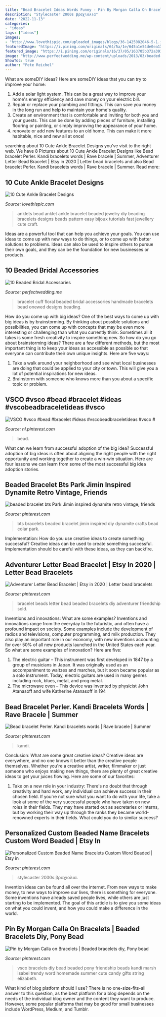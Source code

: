 ```yaml
---
title: "Bead Bracelet Ideas Words Funny - Pin By Morgan Calla On Bracelets"
description: "Stylecaster 2000s βραχιολια"
date: "2022-11-13"
categories:
- "ideas"
tags: ["ideas"]
images:
- "http://www.lovethispic.com/uploaded_images/blogs/36-1425082046-5-1.jpg"
featuredImage: "https://i.pinimg.com/originals/64/5a/1e/645a1e54de0ea13b34e9333929c6c8c1.jpg"
featured_image: "https://i.pinimg.com/originals/16/37/05/163705b372a3911c41031769a4726653.jpg"
image: "http://www.perfectwedding.me/wp-content/uploads/2013/03/beaded-wedding-cuff-bracelet-floral-design.jpg"
ShowToc: true
author: "Pete Reichel"
---
```



What are someDIY ideas?
Here are someDIY ideas that you can try to improve your home:
1. Add a solar light system. This can be a great way to improve your home's energy efficiency and save money on your electric bill.
2. Repair or replace your plumbing and fittings. This can save you money in the long run and help to maintain your home's quality.
3. Create an environment that is comfortable and inviting for both you and your guests. This can be done by adding pieces of furniture, installing flooring or painting, or simply improving the appearance of your home.
4. renovate or add new features to an old home. This can make it more habitable, nice and new all at once!

	

		
searching about 10 Cute Ankle Bracelet Designs you've visit to the right web. We have 8 Pictures about 10 Cute Ankle Bracelet Designs like Bead bracelet Perler. Kandi bracelets words | Rave bracele | Summer, Adventurer Letter Bead Bracelet | Etsy in 2020 | Letter bead bracelets and also Bead bracelet Perler. Kandi bracelets words | Rave bracele | Summer. Read more:
		
    
## 10 Cute Ankle Bracelet Designs

<img loading=lazy src="http://www.lovethispic.com/uploaded_images/blogs/36-1425082046-5-1.jpg" onerror="this.onerror=null;this.src='https://tse2.mm.bing.net/th?id=OIP.Fit07aURkFoQPu4_uHA97QHaLB&amp;pid=15.1';" alt="10 Cute Ankle Bracelet Designs">

_Source: lovethispic.com_

>anklets bead anklet ankle bracelet beaded jewelry diy beading bracelets designs beads pattern easy bijoux tutorials fast jewellery cute craft. 

	

Ideas are a powerful tool that can help you achieve your goals. You can use ideas to come up with new ways to do things, or to come up with better solutions to problems. Ideas can also be used to inspire others to pursue their own goals, and they can be the foundation for new businesses or products.

    
## 10 Beaded Bridal Accessories

<img loading=lazy src="http://www.perfectwedding.me/wp-content/uploads/2013/03/beaded-wedding-cuff-bracelet-floral-design.jpg" onerror="this.onerror=null;this.src='https://tse1.mm.bing.net/th?id=OIP.PjVOLk4QbtBsqd814Kj7DQHaE8&amp;pid=15.1';" alt="10 Beaded Bridal Accessories">

_Source: perfectwedding.me_

>bracelet cuff floral beaded bridal accessories handmade bracelets bead onewed designs beading. 

	

How do you come up with big ideas?
One of the best ways to come up with big ideas is by brainstorming. By thinking about possible solutions and possibilities, you can come up with concepts that may be even more interesting or challenging than what you currently think. Sometimes all it takes is some fresh creativity to inspire something new. So how do you go about brainstorming ideas? There are a few different methods, but the most important thing is to keep your ideas as accessible as possible so that everyone can contribute their own unique insights. Here are five ways: 
1) Take a walk around your neighborhood and see what local businesses are doing that could be applied to your city or town. This will give you a lot of potential inspirations for new ideas. 
2) Brainstorm with someone who knows more than you about a specific topic or problem.

    
## VSCO #vsco #bead #bracelet #ideas #vscobeadbraceletideas #vsco #

<img loading=lazy src="https://i.pinimg.com/originals/a3/34/65/a33465374f819098bc187bbd292b2d55.jpg" onerror="this.onerror=null;this.src='https://tse2.mm.bing.net/th?id=OIP.Ra_SBZJym3uLqBclDuK1PwHaJ4&amp;pid=15.1';" alt="VSCO #vsco #bead #bracelet #ideas #vscobeadbraceletideas #vsco #">

_Source: nl.pinterest.com_

>bead. 

	

What can we learn from successful adoption of the big idea?
Successful adoption of big ideas is often about aligning the right people with the right opportunity and working together to create a win-win situation. Here are four lessons we can learn from some of the most successful big idea adoption stories.

    
## Beaded Bracelet Bts Park Jimin Inspired Dynamite Retro Vintage, Friends

<img loading=lazy src="https://i.pinimg.com/736x/1a/b4/55/1ab455ceff19110abf77143d09479aef.jpg" onerror="this.onerror=null;this.src='https://tse1.mm.bing.net/th?id=OIP.TDljgxQOpfSG8-L-aviCGQHaHa&amp;pid=15.1';" alt="beaded bracelet bts Park Jimin inspired dynamite retro vintage, friends">

_Source: pinterest.com_

>bts bracelets beaded bracelet jimin inspired diy dynamite crafts bead colar park. 

	

Implementation: How do you use creative ideas to create something successful?
Creative ideas can be used to create something successful. Implementation should be careful with these ideas, as they can backfire.

    
## Adventurer Letter Bead Bracelet | Etsy In 2020 | Letter Bead Bracelets

<img loading=lazy src="https://i.pinimg.com/originals/64/5a/1e/645a1e54de0ea13b34e9333929c6c8c1.jpg" onerror="this.onerror=null;this.src='https://tse4.mm.bing.net/th?id=OIP.ZjEEyI3L0BySy4y6GU9gsgHaJ4&amp;pid=15.1';" alt="Adventurer Letter Bead Bracelet | Etsy in 2020 | Letter bead bracelets">

_Source: pinterest.com_

>bracelet beads letter bead beaded bracelets diy adventurer friendship sold. 

	

Inventions and innovations: What are some examples?
Inventions and innovations range from the everyday to the futuristic, and often have a profound impact on society. Some examples include the development of radios and televisions, computer programming, and milk production. They also play an important role in our economy, with new inventions accounting for over 50% of all new products launched in the United States each year. So what are some examples of innovation? Here are five: 
1) The electric guitar – This instrument was first developed in 1847 by a group of musicians in Japan. It was originally used as an accompaniment to waltzes and marches, but it soon became popular as a solo instrument. Today, electric guitars are used in many genres including rock, blues, metal, and prog metal. 
2) The microwave oven – This device was invented by physicist John Atanasoff and wife Katherine Atanasoff in 194
    
## Bead Bracelet Perler. Kandi Bracelets Words | Rave Bracele | Summer

<img loading=lazy src="https://i.pinimg.com/736x/8c/6e/78/8c6e783ec8ef3d7e5b564986d78ad9b5.jpg" onerror="this.onerror=null;this.src='https://tse1.mm.bing.net/th?id=OIP.Pfo-LK98s3OPz_RlCNvHyQHaLH&amp;pid=15.1';" alt="Bead bracelet Perler. Kandi bracelets words | Rave bracele | Summer">

_Source: pinterest.com_

>kandi. 

	

Conclusion: What are some great creative ideas?
Creative ideas are everywhere, and no one knows it better than the creative people themselves. Whether you're a creative artist, writer, filmmaker or just someone who enjoys making new things, there are plenty of great creative ideas to get your juices flowing. Here are some of our favorites: 
1. Take on a new role in your industry: There's no doubt that through creativity and hard work, any individual can achieve success in their chosen field. If you're not sure what you want to do with your life, take a look at some of the very successful people who have taken on new roles in their fields. They may have started out as secretaries or interns, but by working their way up through the ranks they became world-renowned experts in their fields. What could you do to similar success? 


    
## Personalized Custom Beaded Name Bracelets Custom Word Beaded | Etsy In

<img loading=lazy src="https://i.pinimg.com/originals/16/37/05/163705b372a3911c41031769a4726653.jpg" onerror="this.onerror=null;this.src='https://tse1.mm.bing.net/th?id=OIP.ykbAt48upzj5eKavNB7T2gHaHa&amp;pid=15.1';" alt="Personalized Custom Beaded Name Bracelets Custom Word Beaded | Etsy in">

_Source: pinterest.com_

>stylecaster 2000s βραχιολια. 

	

Invention ideas can be found all over the internet. From new ways to make money, to new ways to improve our lives, there is something for everyone. Some inventions have already saved people lives, while others are just starting to be implemented. The goal of this article is to give you some ideas on what you could invent, and how you could make a difference in the world.

    
## Pin By Morgan Calla On Bracelets | Beaded Bracelets Diy, Pony Bead

<img loading=lazy src="https://i.pinimg.com/originals/0a/14/08/0a140818db9a53e140c878f6a0f4dff4.jpg" onerror="this.onerror=null;this.src='https://tse2.mm.bing.net/th?id=OIP.L90vJKr63gEXe8hGRNW2GQHaJ4&amp;pid=15.1';" alt="Pin by Morgan Calla on Bracelets | Beaded bracelets diy, Pony bead">

_Source: pinterest.com_

>vsco bracelets diy bead beaded pony friendship beads kandi marsh isabel trendy word homemade summer cute candy gifts string elizabeth. 

	

What kind of blog platform should I use?
There is no one-size-fits-all answer to this question, as the best platform for a blog depends on the needs of the individual blog owner and the content they want to produce. However, some popular platforms that may be good for small businesses include WordPress, Medium, and Tumblr.

